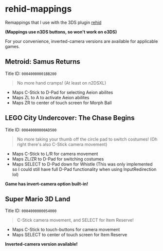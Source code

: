 # rehid-mappings
Remappings that I use with the 3DS plugin [rehid](https://github.com/hax0kartik/rehid)

**(Mappings use n3DS buttons, so won't work on o3DS)**

For your convenience, inverted-camera versions are available for applicable games.

## Metroid: Samus Returns
Title ID: `00040000001BB200`
> No more hand cramps! (At least on n2DSXL)

* Maps C-Stick to D-Pad for selecting Aeion abilites
* Maps ZL to A to activate Aeion abilites
* Maps ZR to center of touch screen for Morph Ball

## LEGO City Undercover: The Chase Begins
Title ID: `00040000000AD500`
> No more taking your thumb off the circle pad to switch costumes!
> (Oh right there's also C-Stick camera movement)

* Maps C-Stick to L/R for camera movement
* Maps ZL/ZR to D-Pad for switching costumes
* Maps SELECT to D-Pad down for Whistle (This was only implemented so I could still have full D-Pad functionality when using InputRedirection lol)

**Game has invert-camera option built-in!**

## Super Mario 3D Land
Title ID: `0004000000054000`
> C-Stick camera movement, and SELECT for Item Reserve!

* Maps C-Stick to touch-buttons for camera movement
* Maps SELECT to center of touch screen for Item Reserve

**Inverted-camera version available!**
